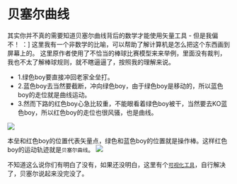 # 贝塞尔曲线

其实你并不真的需要知道贝塞尔曲线背后的数学才能使用矢量工具 - 但是我偏不！ ：] 这里我有一个非数学的比喻，可以帮助了解计算机是怎么把这个东西画到屏幕上的。
这里原作者使用了不恰当的棒球比赛模型来来举例，里面没有裁判，我也不太了解棒球规则，就不瞎逼逼了，按照我的理解来说。

+ 1.绿色boy要直接冲回老家全垒打。
+ 2.蓝色boy去当然要截断，冲向绿色boy，由于绿色boy是移动的，所以蓝色boy的走位就是曲线运动。
+ 3.然而下路的红色boy心急比较重，不能眼看着绿色boy被干，当然要去KO蓝色boy，所以红色boy的走位也很风骚，也是曲线。

![](https://koenig-media.raywenderlich.com/uploads/2015/10/bezier.png)

本垒和红色boy的位置代表矢量点，绿色和蓝色boy的位置就是操作棒。这样红色boy的运动轨迹就是`贝塞尔曲线`。
![](https://koenig-media.raywenderlich.com/uploads/2015/10/bezier-curve.png)

不知道这么说你们有明白了没有，如果还没明白，这里有个[`可视化工具`](https://www.jasondavies.com/animated-bezier/)，自行解决了，贝塞尔说起来没完没了。